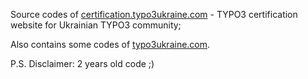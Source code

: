 Source codes of [certification.typo3ukraine.com](http://certification.typo3ukraine.com) - TYPO3 certification website for Ukrainian TYPO3 community;

Also contains some codes of [typo3ukraine.com](http://typo3ukraine.com).

P.S. Disclaimer: 2 years old code ;)